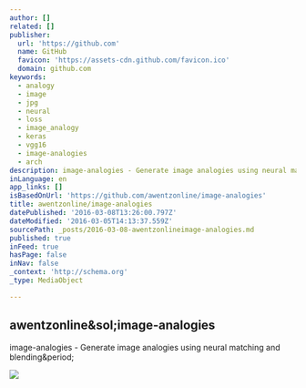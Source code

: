 ```yaml
---
author: []
related: []
publisher:
  url: 'https://github.com'
  name: GitHub
  favicon: 'https://assets-cdn.github.com/favicon.ico'
  domain: github.com
keywords:
  - analogy
  - image
  - jpg
  - neural
  - loss
  - image_analogy
  - keras
  - vgg16
  - image-analogies
  - arch
description: image-analogies - Generate image analogies using neural matching and blending.
inLanguage: en
app_links: []
isBasedOnUrl: 'https://github.com/awentzonline/image-analogies'
title: awentzonline/image-analogies
datePublished: '2016-03-08T13:26:00.797Z'
dateModified: '2016-03-05T14:13:37.559Z'
sourcePath: _posts/2016-03-08-awentzonlineimage-analogies.md
published: true
inFeed: true
hasPage: false
inNav: false
_context: 'http://schema.org'
_type: MediaObject

---
```

<article style=""><h1>awentzonline&amp;sol;image-analogies</h1><p>image-analogies - Generate image analogies using neural matching and blending&amp;period;</p><img src="https://avatars1.githubusercontent.com/u/5231065?v=3&amp;s=400" /></article>